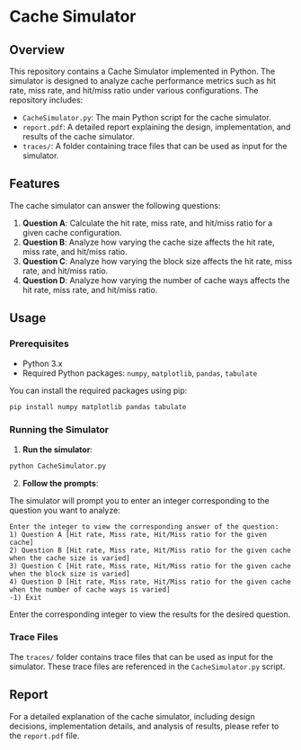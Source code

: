 # Cache Simulator

## Overview

This repository contains a Cache Simulator implemented in Python. The simulator is designed to analyze cache performance metrics such as hit rate, miss rate, and hit/miss ratio under various configurations. The repository includes:

- `CacheSimulator.py`: The main Python script for the cache simulator.
- `report.pdf`: A detailed report explaining the design, implementation, and results of the cache simulator.
- `traces/`: A folder containing trace files that can be used as input for the simulator.

## Features

The cache simulator can answer the following questions:

1. **Question A**: Calculate the hit rate, miss rate, and hit/miss ratio for a given cache configuration.
2. **Question B**: Analyze how varying the cache size affects the hit rate, miss rate, and hit/miss ratio.
3. **Question C**: Analyze how varying the block size affects the hit rate, miss rate, and hit/miss ratio.
4. **Question D**: Analyze how varying the number of cache ways affects the hit rate, miss rate, and hit/miss ratio.

## Usage

### Prerequisites

- Python 3.x
- Required Python packages: `numpy`, `matplotlib`, `pandas`, `tabulate`

You can install the required packages using pip:

```bash
pip install numpy matplotlib pandas tabulate
```

### Running the Simulator

1. **Run the simulator**:

```bash
python CacheSimulator.py
```

2. **Follow the prompts**:

The simulator will prompt you to enter an integer corresponding to the question you want to analyze:

```
Enter the integer to view the corresponding answer of the question:
1) Question A [Hit rate, Miss rate, Hit/Miss ratio for the given cache]
2) Question B [Hit rate, Miss rate, Hit/Miss ratio for the given cache when the cache size is varied]
3) Question C [Hit rate, Miss rate, Hit/Miss ratio for the given cache when the block size is varied]
4) Question D [Hit rate, Miss rate, Hit/Miss ratio for the given cache when the number of cache ways is varied]
-1) Exit
```

Enter the corresponding integer to view the results for the desired question.

### Trace Files

The `traces/` folder contains trace files that can be used as input for the simulator. These trace files are referenced in the `CacheSimulator.py` script.

## Report

For a detailed explanation of the cache simulator, including design decisions, implementation details, and analysis of results, please refer to the `report.pdf` file.
